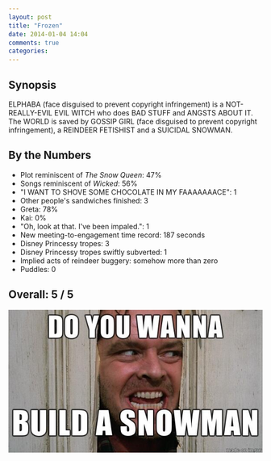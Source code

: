 ```yaml
---
layout: post
title: "Frozen"
date: 2014-01-04 14:04
comments: true
categories: 
---
```


Synopsis
--------

ELPHABA (face disguised to prevent copyright infringement) is a NOT-REALLY-EVIL EVIL WITCH who does BAD STUFF and ANGSTS ABOUT IT. The WORLD is saved by GOSSIP GIRL (face disguised to prevent copyright infringement), a REINDEER FETISHIST and a SUICIDAL SNOWMAN.

By the Numbers
--------------

* Plot reminiscent of *The Snow Queen*: 47%
* Songs reminiscent of *Wicked*: 56%
* "I WANT TO SHOVE SOME CHOCOLATE IN MY FAAAAAAACE": 1
* Other people's sandwiches finished: 3
* Greta: 78%
* Kai: 0%
* "Oh, look at that. I've been impaled.": 1
* New meeting-to-engagement time record: 187 seconds
* Disney Princessy tropes: 3
* Disney Princessy tropes swiftly subverted: 1
* Implied acts of reindeer buggery: somehow more than zero
* Puddles: 0

Overall: 5 / 5
--------------

![Well do you? ...punk?](/filmreviews/snowman.jpg)
